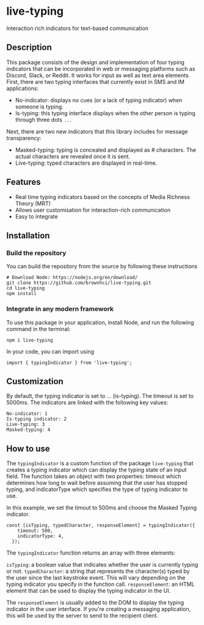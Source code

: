 # live-typing

Interaction rich indicators for text-based communication

## Description

This package consists of the design and implementation of four typing indicators that can be incorporated in web or messaging platforms such as Discord, Slack, or Reddit. It works for input as well as text area elements. First, there are two typing interfaces that currently exist in SMS and IM applications:


* No-indicator: displays no cues (or a lack of typing indicator) when someone is typing.
* Is-typing: this typing interface displays when the other person is typing through three dots `...`

Next, there are two new indicators that this library includes for message transparency:

* Masked-typing: typing is concealed and displayed as # characters. The actual characters are revealed once it is sent.
* Live-typing: typed characters are displayed in real-time.


## Features

* Real time typing indicators based on the concepts of Media Richness Theory (MRT)
* Allows user customisation for interaction-rich communication
* Easy to integrate

## Installation

### Build the repository 

You can build the repository from the source by following these instructions

```
# Download Node: https://nodejs.org/en/download/
git clone https://github.com/brownhci/live-typing.git
cd live-typing
npm install
```

### Integrate in any modern framework

To use this package in your application, install Node, and run the following command in the terminal:

```
npm i live-typing
```

In your code, you can import using

```
import { typingIndicator } from 'live-typing';
```

## Customization

By default, the typing indicator is set to ... (is-typing). The timeout is set to 5000ms. The indicators are linked with the following key values:

```
No-indicator: 1
Is-typing indicator: 2
Live-typing: 3
Masked-typing: 4
```

## How to use

The ```typingIndicator``` is a custom function of the package ```live-typing``` that creates a typing indicator which can display the typing state of an input field. The function takes an object with two properties: timeout which determines how long to wait before assuming that the user has stopped typing, and indicatorType which specifies the type of typing indicator to use.

In this example, we set the timout to 500ms and choose the Masked Typing indicator.

```
const [isTyping, typedCharacter, responseElement] = typingIndicator({
    timeout: 500,
    indicatorType: 4,
  });
```

The ```typingIndicator``` function returns an array with three elements:

```isTyping```: a boolean value that indicates whether the user is currently typing or not.
```typedCharacter```: a string that represents the character(s) typed by the user since the last keystroke event. This will vary depending on the typing indicator you specify in the function call.
```responseElement```: an HTML element that can be used to display the typing indicator in the UI.

The ```responseElement``` is usually added to the DOM to display the typing indicator in the user interface. If you're creating a messaging application, this will be used by the server to send to the recipient client.
